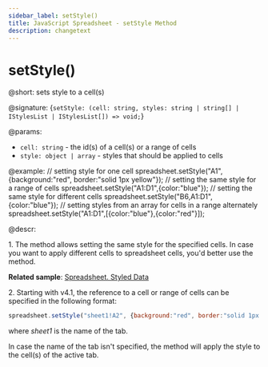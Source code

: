 ```yaml
---
sidebar_label: setStyle()
title: JavaScript Spreadsheet - setStyle Method
description: changetext
---
```


# setStyle()

@short: sets style to a cell(s)

@signature: {`setStyle: (cell: string, styles: string | string[] | IStylesList | IStylesList[]) => void;`}

@params:
- `cell: string` - the id(s) of a cell(s) or a range of cells
- `style: object | array` - styles that should be applied to cells

@example:
// setting style for one cell
spreadsheet.setStyle("A1",{background:"red", border:"solid 1px yellow"});
// setting the same style for a range of cells
spreadsheet.setStyle("A1:D1",{color:"blue"});
// setting the same style for different cells
spreadsheet.setStyle("B6,A1:D1",{color:"blue"});
// setting styles from an array for cells in a range alternately
spreadsheet.setStyle("A1:D1",[{color:"blue"},{color:"red"}]);

@descr:

1\. The method allows setting the same style for the specified cells. In case you want to apply different cells to spreadsheet cells, you'd better use the [](api/spreadsheet_parse_method.md) method.

**Related sample**: [Spreadsheet. Styled Data](https://snippet.dhtmlx.com/abnh7glb)

2\. Starting with v4.1, the reference to a cell or range of cells can be specified in the following format:

~~~js
spreadsheet.setStyle("sheet1!A2", {background:"red", border:"solid 1px yellow"}); 
~~~

where *sheet1* is the name of the tab.

In case the name of the tab isn't specified, the method will apply the style to the cell(s) of the active tab.
